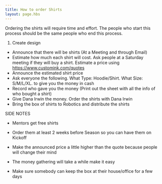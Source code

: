 ```yaml
---
title: How to order Shirts
layout: page.hbs
---
```

Ordering the shirts will require time and effort. The people who start this process should be the same people who end this process.

1. Create design
- Announce that there will be shirts (At a Meeting and through Email)
- Estimate how much each shirt will cost. Ask people at a Saturday meeting if they will buy a shirt. Estimate a price using https://www.customink.com/quotes
- Announce the estimated shirt price
- Ask everyone the following. What Type: Hoodie/Shirt. What Size: S/M/L/XL. to give you the money in cash
- Record who gave you the money (Print out the sheet with all the info of who bought a shirt)
- Give Dana Irwin the money. Order the shirts with Dana Irwin
- Bring the box of shirts to Robotics and distribute the shirts

SIDE NOTES
- Mentors get free shirts

- Order them at least 2 weeks before Season so you can have them on Kickoff

- Make the announced price a little higher than the quote because people will change their mind

- The money gathering will take a while make it easy

- Make sure somebody can keep the box at their house/office for a few days
